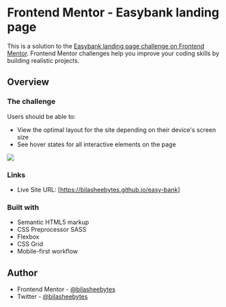 # Frontend Mentor - Easybank landing page

This is a solution to the [Easybank landing page challenge on Frontend Mentor](https://www.frontendmentor.io/challenges/easybank-landing-page-WaUhkoDN). Frontend Mentor challenges help you improve your coding skills by building realistic projects.

## Overview

### The challenge

Users should be able to:

- View the optimal layout for the site depending on their device's screen size
- See hover states for all interactive elements on the page

![](https://res.cloudinary.com/dmycgzruv/image/upload/v1748536042/easy-bank_rv2ffz.jpg)

### Links

- Live Site URL: [https://bilasheebytes.github.io/easy-bank]

### Built with

- Semantic HTML5 markup
- CSS Preprocessor SASS
- Flexbox
- CSS Grid
- Mobile-first workflow

## Author

- Frontend Mentor - [@bilasheebytes](https://www.frontendmentor.io/profile/bilasheebytes)
- Twitter - [@bilasheebytes](https://www.twitter.com/bilasheebytes)
